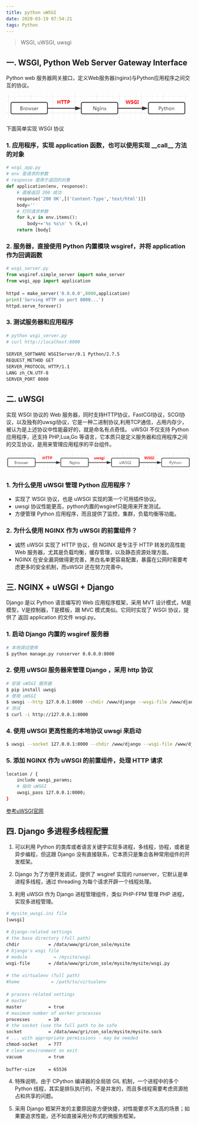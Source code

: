 ```yaml
---
title: python uWSGI
date: 2020-03-19 07:54:21
tags: Python
---
```

> WSGI, uWSGI, uwsgi

<!-- more -->

## 一. WSGI, Python Web Server Gateway Interface
Python web 服务器网关接口，定义Web服务器(nginx)与Python应用程序之间交互的协议。

![](/img/2020/WSGI.png)


下面简单实现 WSGI 协议

### 1. 应用程序，实现 application 函数，也可以使用实现 \_\_call\_\_ 方法的对象
```python
# wsgi_app.py
# env 是请求的参数
# response 是用于返回的对象
def application(env, response):
    # 直接返回 200 成功
    response('200 OK',[('Content-Type','text/html')])
    body=''
    # 打印请求参数
    for k,v in env.items():
        body+='%s %s\n' % (k,v)
    return [body]
```

### 2. 服务器，直接使用 Python 内置模块 wsgiref，并将 application 作为回调函数
```python
# wsgi_server.py
from wsgiref.simple_server import make_server
from wsgi_app import application

httpd = make_server('0.0.0.0',8000,application)
print('Serving HTTP on port 8000...')
httpd.serve_forever()
```

### 3. 测试服务器和应用程序
```sh
# python wsgi_server.py
# curl http://localhost:8000

SERVER_SOFTWARE WSGIServer/0.1 Python/2.7.5
REQUEST_METHOD GET
SERVER_PROTOCOL HTTP/1.1
LANG zh_CN.UTF-8
SERVER_PORT 8000
```



## 二. uWSGI
实现 WSGI 协议的 Web 服务器，同时支持HTTP协议，FastCGI协议，SCGI协议，以及独有的uwsgi协议，它是一种二进制协议,利用TCP通信，占用内存少，被认为是上述协议中性能最好的，就是命名有点奇怪。
uWSGI 不仅支持 Python 应用程序，还支持 PHP,Lua,Go 等语言，它本质只是定义服务器和应用程序之间的交互协议，是用来管理应用程序的平台组件。

![](/img/2020/uWSGI.png)


### 1. 为什么使用 uWSGI 管理 Python 应用程序？
- 实现了 WSGI 协议，也是 uWSGI 实现的第一个可用插件协议。
- uwsgi 协议性能更高，python内置的wsgiref只能用来开发测试。
- 方便管理 Python 应用程序，而且提供了监控，集群，负载均衡等功能。

### 2. 为什么使用 NGINX 作为 uWSGI 的前置组件？
- 诚然 uWSGI 实现了 HTTP 协议，但 NGINX 是专注于 HTTP 转发的高性能 Web 服务器，尤其是负载均衡，缓存管理，以及静态资源处理方面。
- NGINX 在安全漏洞做得更完善，黑白名单更容易配置，暴露在公网时需要考虑更多的安全机制，而uWSGI 还在努力完善中。


## 三. NGINX + uWSGI + Django
Django 是以 Python 语言编写的 Web 应用程序框架，采用 MVT 设计模式，M是模型，V是控制器，T是模板，跟 MVC 模式类似。它同时实现了 WSGI 协议，提供了 返回 application 的文件 wsgi.py。




### 1. 启动 Django 内置的 wsgiref 服务器
```sh
# 本地调试使用
$ python manage.py runserver 0.0.0.0:8000
```

### 2. 使用 uWSGI 服务器来管理 Django ，采用 http 协议
```sh
# 安装 uWSGI 服务器
$ pip install uwsgi
# 使用 uWSGI
$ uwsgi --http 127.0.0.1:8000 --chdir /www/django --wsgi-file /www/django/mysite/wsgi.py
# 测试
$ curl -i http://127.0.0.1:8000
```

### 4. 使用 uWSGI 更高性能的本地协议 uwsgi 来启动
```sh
$ uwsgi --socket 127.0.0.1:8000 --chdir /www/django --wsgi-file /www/django/mysite/wsgi.py
```

### 5. 添加 NGINX 作为 uWSGI 的前置组件，处理 HTTP 请求
```sh
location / {
    include uwsgi_params;
    # 指向 uWSGI
    uwsgi_pass 127.0.0.1:8000;
}
```

[参考uWSGI官网](https://uwsgi-docs.readthedocs.io/en/latest/)


## 四. Django 多进程多线程配置

1. 可以利用 Python 的类库或者语言关键字实现多进程，多线程，协程，或者是异步编程，但这跟 Django 没有直接联系，它本质只是集合各种常用组件的开发框架。

2. Django 为了方便开发调试，提供了 wsgiref 实现的 runserver，它默认是单进程多线程，通过 threading 为每个请求开辟一个线程处理。

3. 利用 uWSGI 作为 Django 进程管理组件，类似 PHP-FPM 管理 PHP 进程，实现多进程管理。

```sh
# mysite_uwsgi.ini file
[uwsgi]

# Django-related settings
# the base directory (full path)
chdir           = /data/www/gri/con_sole/mysite
# Django's wsgi file
# module          = /mysite/wsgi
wsgi-file       = /data/www/gri/con_sole/mysite/mysite/wsgi.py

# the virtualenv (full path)
#home            = /path/to/virtualenv

# process-related settings
# master
master          = true
# maximum number of worker processes
processes       = 10
# the socket (use the full path to be safe
socket          = /data/www/gri/con_sole/mysite/mysite.sock
# ... with appropriate permissions - may be needed
chmod-socket    = 777
# clear environment on exit
vacuum          = true

buffer-size     = 65536
```

4. 特殊说明，由于 CPython 编译器的全局锁 GIL 机制，一个进程中的多个 Python 线程，其实是排队执行的，不是并发的，而且多线程需要考虑资源抢占和共享的问题。

5. 采用 Django 框架开发的主要原因是方便快捷，对性能要求不太高的场景；如果要追求性能，还不如直接采用分布式的微服务框架。






